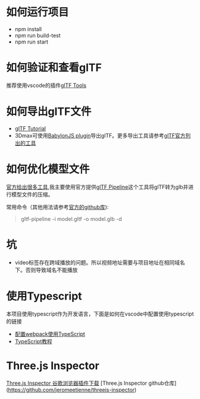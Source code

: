 

# 如何运行项目
- npm install
- npm run build-test
- npm run start 

# 如何验证和查看glTF
推荐使用vscode的插件[glTF Tools](https://marketplace.visualstudio.com/items?itemName=cesium.gltf-vscode)

# 如何导出glTF文件
- [glTF Tutorial](https://github.com/KhronosGroup/glTF-Tutorials/blob/master/gltfTutorial/README.md)
- 3Dmax可使用[BabylonJS plugin](https://doc.babylonjs.com/resources/3dsmax#how-to-install-the-3ds-max-plugin)导出glTF。更多导出工具请参考[glTF官方列出的工具](https://github.com/KhronosGroup/glTF#converters-importers-and-exporters)

# 如何优化模型文件
[官方给出很多工具](https://github.com/KhronosGroup/glTF#optimizers),我主要使用官方提供[glTF Pipeline](https://github.com/AnalyticalGraphicsInc/gltf-pipeline)这个工具将glTF转为glb并进行模型文件的压缩。

常用命令（其他用法请参考[官方的github库](https://github.com/AnalyticalGraphicsInc/gltf-pipeline)):
> gltf-pipeline -i model.gltf -o model.glb -d

# 坑
- video标签存在跨域播放的问题。所以视频地址需要与项目地址在相同域名下。否则导致域名不能播放

# 使用Typescript
本项目使用typescript作为开发语言，下面是如何在vscode中配置使用typescript的链接
- [配置webpack使用TypeScript](https://www.tslang.cn/docs/handbook/react-&-webpack.html)
- [TypeScript教程](https://www.tslang.cn/docs/home.html)

# Three.js Inspector
[Three.js Inspector 谷歌浏览器插件下载](https://chrome.google.com/webstore/detail/threejs-inspector/dnhjfclbfhcbcdfpjaeacomhbdfjbebi)
[Three.js Inspector github仓库] (https://github.com/jeromeetienne/threejs-inspector)